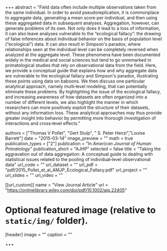 +++
abstract = "Field data often include multiple observations taken from the same individual. In order to avoid pseudoreplication, it is commonplace to aggregate data, generating a mean score per individual, and then using these aggregated data in subsequent analyses. Aggregation, however, can generate problems of its own. Not only does it lead to a loss of information, it can also leave analyses vulnerable to the “ecological fallacy”: the drawing of false inferences about individual behavior on the basis of population level (“ecological”) data. It can also result in Simpson's paradox, where relationships seen at the individual level can be completely reversed when analyzed at the aggregate level. These phenomena have been documented widely in the medical and social sciences but tend to go unremarked in primatological studies that rely on observational data from the field. Here, we provide a conceptual guide that explains how and why aggregate data are vulnerable to the ecological fallacy and Simpson's paradox, illustrating these points using data on baboons. We then discuss one particular analytical approach, namely multi‐level modeling, that can potentially eliminate these problems. By highlighting the issue of the ecological fallacy, and increasing awareness of how datasets are often organized into a number of different levels, we also highlight the manner in which researchers can more positively exploit the structure of their datasets, without any information loss. These analytical approaches may thus provide greater insight into behavior by permitting more thorough investigation of interactions and cross‐level effects."

authors = ["Thomas V Pollet", "Gert Stulp", " S. Peter Henzi","Louise Barrett"]
date = "2015-03-14"
image_preview = ""
math = true
publication_types = ["2"]
publication = "In *American Journal of Human Primatology*"
publication_short = "AJHP"
selected = false
title = "Taking the aggravation out of data aggregation: A conceptual guide to dealing with statistical issues related to the pooling of individual‐level observational data"
url_code = ""
url_dataset = ""
url_pdf = "pdf/2015_Pollet_et_al_AMJP_Ecological_Fallacy.pdf"
url_project = ""
url_slides = ""
url_video = ""

[[url_custom]]
name = "View Journal Article"
url = "https://onlinelibrary.wiley.com/doi/pdf/10.1002/ajp.22405"

# Optional featured image (relative to `static/img/` folder).
[header]
image = ""
caption = ""

+++
